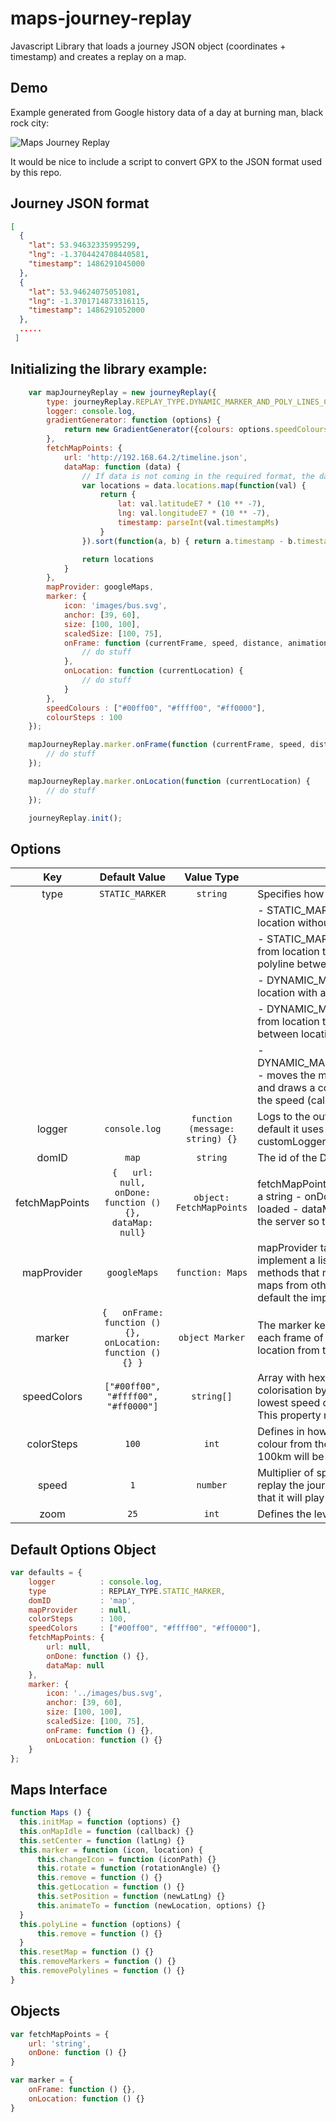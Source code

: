 # maps-journey-replay
Javascript Library that loads a journey JSON object (coordinates + timestamp) and creates a replay on a map.

## Demo

Example generated from Google history data of a day at burning man, black rock city:

![Maps Journey Replay](https://media.giphy.com/media/8mkxZnI14C16CuoXRU/giphy.gif)

It would be nice to include a script to convert GPX to the JSON format used by this repo.

## Journey JSON format

```JSON
[
  {
    "lat": 53.94632335995299,
    "lng": -1.3704424708440581,
    "timestamp": 1486291045000
  },
  {
    "lat": 53.94624075051081,
    "lng": -1.3701714873316115,
    "timestamp": 1486291052000
  },
  .....
 ]
```

## Initializing the library example:

```javascript
    var mapJourneyReplay = new journeyReplay({
        type: journeyReplay.REPLAY_TYPE.DYNAMIC_MARKER_AND_POLY_LINES_COLORED_BY_SPEED,
        logger: console.log,
        gradientGenerator: function (options) {
            return new GradientGenerator({colours: options.speedColours, steps: options.steps}).hex()
        },
        fetchMapPoints: {
            url: 'http://192.168.64.2/timeline.json',
            dataMap: function (data) {
                // If data is not coming in the required format, the dataMap will be used for transforming the data
                var locations = data.locations.map(function(val) {
                    return {
                        lat: val.latitudeE7 * (10 ** -7),
                        lng: val.longitudeE7 * (10 ** -7),
                        timestamp: parseInt(val.timestampMs)
                    }
                }).sort(function(a, b) { return a.timestamp - b.timestamp })

                return locations
            }
        },
        mapProvider: googleMaps,
        marker: {
            icon: 'images/bus.svg',
            anchor: [39, 60],
            size: [100, 100],
            scaledSize: [100, 75],
            onFrame: function (currentFrame, speed, distance, animationHandler) {
                // do stuff
            },
            onLocation: function (currentLocation) {
                // do stuff
            }
        },
        speedColours : ["#00ff00", "#ffff00", "#ff0000"],
        colourSteps : 100
    });

    mapJourneyReplay.marker.onFrame(function (currentFrame, speed, distance, animationHandler) {
        // do stuff
    });

    mapJourneyReplay.marker.onLocation(function (currentLocation) {
        // do stuff
    });

    journeyReplay.init();
```

## Options

|       Key      |                         Default Value                         |            Value Type           | Description                                                                                                                                                                                                                                                                              |
|:--------------:|:-------------------------------------------------------------:|:-------------------------------:|------------------------------------------------------------------------------------------------------------------------------------------------------------------------------------------------------------------------------------------------------------------------------------------|
|      type      |                        `STATIC_MARKER`                        |             `string`            | Specifies how to replay the journey. There are 5 replay types:                                                                                                                                                                                                                           |
|                |                                                               |                                 | - STATIC_MARKER - moves the marker from location to location without any animation                                                                                                                                                                                                       |
|                |                                                               |                                 | - STATIC_MARKER_AND_POLY_LINES - jumps the marker from location to location without any animation and draws a polyline between locations                                                                                                                                                 |
|                |                                                               |                                 | - DYNAMIC_MARKER - moves the marker from location to location with animation                                                                                                                                                                                                             |
|                |                                                               |                                 | - DYNAMIC_MARKER_AND_POLY_LINES - moves the marker from location to location with animation and draws a polyline between locations                                                                                                                                                       |
|                |                                                               |                                 | - DYNAMIC_MARKER_AND_POLY_LINES_COLORED_BY_SPEED - moves the marker from location to location with animation and draws a colorized polyline between locations based on the speed (calculated from the timestamp)                                                                         |
|     logger     |                         `console.log`                         | `function (message: string) {}` | Logs to the output informations useful for debugging. By default it uses console.log, other options are: - null - customLogger(message: string)                                                                                                                                          |
|      domID     |                             `map`                             |             `string`            | The id of the DOM element where the map is loaded.                                                                                                                                                                                                                                       |
| fetchMapPoints |  `{   url: null,   onDone: function () {},   dataMap: null}`  |     `object: FetchMapPoints`    | fetchMapPoints is an object that has 3 properties:  - url that is a string - onDone which is called after the JSON has been loaded - dataMap for transforming the JSON received from the server so that the library can understand it                                                    |
|   mapProvider  |                          `googleMaps`                         |         `function: Maps`        | mapProvider takes a constructor function that must implement a list of methods See `Maps interface` to see all the methods that needs implemented. By using this interface maps from other providers can be implemented as well. By default the implemented interface is for googleMaps. |
|     marker     | `{   onFrame: function () {},   onLocation: function () {} }` |         `object Marker`         | The marker key contains 2 callbacks: - onFrame, called for each frame of the animation - onLocation, called for each location from the JSON file                                                                                                                                         |
|   speedColors  |              `["#00ff00", "#ffff00", "#ff0000"]`              |            `string[]`           | Array with hex colours that represents the polyline colorisation by speed. The first element in the array is the lowest speed colour and the last is the highest speed colour. This property must be used with the colourSteps option.                                                   |
|   colorSteps   |                             `100`                             |              `int`              | Defines in how many steps you can get the highest speed colour from the lowest. Each step represents 1km, so after 100km will be used the highest speed colour.                                                                                                                          |
|   speed        |                             `1`                               |              `number`           | Multiplier of speed. A value of `1` means that the animation will replay the journey with its actual speed. A value of `0.5` means that it will play twice as fast.                                                                                                                       |
|   zoom         |                             `25`                              |              `int`              | Defines the level of zoom to set on the map provider.                                                                                                                                                           |

## Default Options Object

```javascript
var defaults = {
    logger          : console.log,
    type            : REPLAY_TYPE.STATIC_MARKER,
    domID           : 'map',
    mapProvider     : null,
    colorSteps      : 100,
    speedColors     : ["#00ff00", "#ffff00", "#ff0000"],
    fetchMapPoints: {
        url: null,
        onDone: function () {},
        dataMap: null
    },
    marker: {
        icon: '../images/bus.svg',
        anchor: [39, 60],
        size: [100, 100],
        scaledSize: [100, 75],
        onFrame: function () {},
        onLocation: function () {}
    }
};
```

## Maps Interface

```javascript
function Maps () {
  this.initMap = function (options) {}
  this.onMapIdle = function (callback) {}
  this.setCenter = function (latLng) {}
  this.marker = function (icon, location) {
      this.changeIcon = function (iconPath) {}
      this.rotate = function (rotationAngle) {}
      this.remove = function () {}
      this.getLocation = function () {}
      this.setPosition = function (newLatLng) {}
      this.animateTo = function (newLocation, options) {}
  }
  this.polyLine = function (options) {
      this.remove = function () {}
  }
  this.resetMap = function () {}
  this.removeMarkers = function () {}
  this.removePolylines = function () {}
}
```

## Objects

```javascript
var fetchMapPoints = {
    url: 'string',
    onDone: function () {}
}

var marker = {
    onFrame: function () {},
    onLocation: function () {}
}
```
